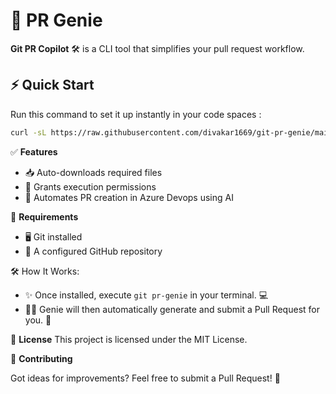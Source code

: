 # 🚀 PR Genie 

**Git PR Copilot** 🛠️ is a CLI tool that simplifies your pull request workflow.  

## ⚡ Quick Start  

Run this command to set it up instantly in your code spaces :  

```sh
curl -sL https://raw.githubusercontent.com/divakar1669/git-pr-genie/main/git-pr-copilot.sh -o /workspaces/git-pr-copilot.sh && chmod +x /workspaces/git-pr-copilot.sh && /workspaces/git-pr-copilot.sh
```


✅ **Features**

* 📥 Auto-downloads required files 
* 🔐 Grants execution permissions
* 🚀 Automates PR creation in Azure Devops using AI

📌 **Requirements**

* 🖥️ Git installed
* 🔗 A configured GitHub repository

🛠️ How It Works:

* ✨ Once installed, execute ``` git pr-genie ``` in your terminal. 💻
* 🧞‍♂️ Genie will then automatically generate and submit a Pull Request for you. 🚀

📜 **License**
This project is licensed under the MIT License.

🤝 **Contributing**

Got ideas for improvements? Feel free to submit a Pull Request! 🙌





